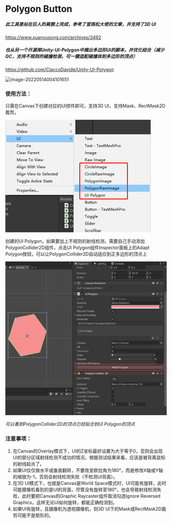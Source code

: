 # Polygon Button



##### 此工具是站在巨人的肩膀上完成，参考了宣雨松大佬的文章，并支持了3D UI

https://www.xuanyusong.com/archives/3492

##### 也从另一个开源库Unity-UI-Polygon中摘出多边形UI的脚本，并优化结合（减少GC，支持不规则的碰撞检测，可一键适配碰撞体到多边形的顶点）

https://github.com/CiaccoDavide/Unity-UI-Polygon



![image-20220514004101651](https://github.com/H-J-F/PolygonButton/blob/master/Docs/Images/1652462093238.gif)



### 使用方法：

只需在Canvas下创建对应的UI控件即可，支持3D UI，支持Mask、RectMask2D裁剪。

![image-20220514003622269](https://github.com/H-J-F/PolygonButton/blob/master/Docs/Images/image-20220514003622269.png)

创建的UI Polygon，如果要加上不规则的射线检测，需要自己手动添加PolygonCollider2D组件，点击UI Polygon组件Inspector面板上的Adapt Polygon按钮，可以让PolygonCollider2D自动适应到正多边形的顶点上

![image-20220514004101651](https://github.com/H-J-F/PolygonButton/blob/master/Docs/Images/image-20220514004101651.png)

*可以看到PolygonCollider2D的顶点已经贴合到UI Polygon的顶点*



### 注意事项：

1. 在Canvas的Overlay模式下，UI的Z坐标最好设置为大于等于0，否则会出现UI的部分区域射线检测不成功的情况，根据测试结果来看，应该是被背离鼠标的射线起点了。
2. 如果UI仅仅做水平或垂直翻转，不要改变欧拉角为180°，而是修改X轴或Y轴的缩放为-1，否则会射线检测失败（不检测UI背面）。
3. 在3D UI模式下，也就是Canvas是World Space模式时，UI可能有旋转，此时可能摄像机看到的是UI的背面，尽管没有旋转至180°，也会导致射线检测失败，此时要把Canvas的Graphic Raycaster组件取消勾选Ignore Reversed Graphics，这样无论UI如何旋转，都能正确检测到。
4. 如果UI有旋转，且摄像机为透视摄像机，则3D UI下的Mask或RectMask2D裁剪可能不是矩形的。
